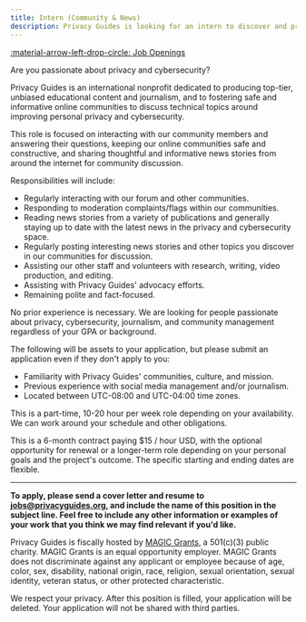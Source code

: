 ```yaml
---
title: Intern (Community & News)
description: Privacy Guides is looking for an intern to discover and promote relevant news content on our platform, and to moderate and engage with our online communities.
---
```


[:material-arrow-left-drop-circle: Job Openings](../jobs.md)

Are you passionate about privacy and cybersecurity?

Privacy Guides is an international nonprofit dedicated to producing top-tier, unbiased educational content and journalism, and to fostering safe and informative online communities to discuss technical topics around improving personal privacy and cybersecurity.

This role is focused on interacting with our community members and answering their questions, keeping our online communities safe and constructive, and sharing thoughtful and informative news stories from around the internet for community discussion.

Responsibilities will include:

- Regularly interacting with our forum and other communities.
- Responding to moderation complaints/flags within our communities.
- Reading news stories from a variety of publications and generally staying up to date with the latest news in the privacy and cybersecurity space.
- Regularly posting interesting news stories and other topics you discover in our communities for discussion.
- Assisting our other staff and volunteers with research, writing, video production, and editing.
- Assisting with Privacy Guides' advocacy efforts.
- Remaining polite and fact-focused.

No prior experience is necessary. We are looking for people passionate about privacy, cybersecurity, journalism, and community management regardless of your GPA or background.

The following will be assets to your application, but please submit an application even if they don't apply to you:

- Familiarity with Privacy Guides' communities, culture, and mission.
- Previous experience with social media management and/or journalism.
- Located between UTC-08:00 and UTC-04:00 time zones.

This is a part-time, 10-20 hour per week role depending on your availability. We can work around your schedule and other obligations.

This is a 6-month contract paying $15 / hour USD, with the optional opportunity for renewal or a longer-term role depending on your personal goals and the project's outcome. The specific starting and ending dates are flexible.

---

**To apply, please send a cover letter and resume to <jobs@privacyguides.org>, and include the name of this position in the subject line. Feel free to include any other information or examples of your work that you think we may find relevant if you'd like.**

Privacy Guides is fiscally hosted by [MAGIC Grants](https://magicgrants.org), a 501(c)(3) public charity. MAGIC Grants is an equal opportunity employer. MAGIC Grants does not discriminate against any applicant or employee because of age, color, sex, disability, national origin, race, religion, sexual orientation, sexual identity, veteran status, or other protected characteristic.

We respect your privacy. After this position is filled, your application will be deleted. Your application will not be shared with third parties.
